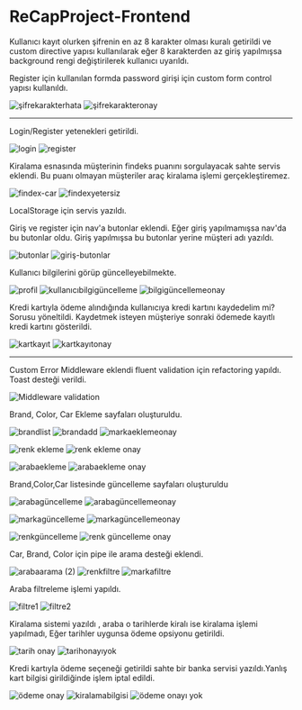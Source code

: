 #  ReCapProject-Frontend

   Kullanıcı kayıt olurken şifrenin en az 8 karakter olması kuralı getirildi ve custom directive yapısı kullanılarak eğer 8 karakterden az giriş yapılmışsa background rengi değiştirilerek kullanıcı uyarıldı.
  
   Register için kullanılan formda password girişi için custom form control yapısı kullanıldı.
   
 
![şifrekarakterhata](https://user-images.githubusercontent.com/55363753/114248755-31401600-99a1-11eb-9f21-09c892e900c9.png)
![şifrekarakteronay](https://user-images.githubusercontent.com/55363753/114248757-32714300-99a1-11eb-98f4-fa91320eb43b.png)


 
-----------------------------------------------------------------------------------------------------------------------------------------------------------------------------
Login/Register yetenekleri getirildi.

![login](https://user-images.githubusercontent.com/55363753/114108220-52d6ca00-98db-11eb-8204-e12100f5634e.png)
![register](https://user-images.githubusercontent.com/55363753/114108254-62561300-98db-11eb-92ee-86a98dcf90e4.png)

 Kiralama esnasında müşterinin findeks puanını sorgulayacak sahte servis eklendi.
 Bu puanı olmayan müşteriler araç kiralama işlemi gerçekleştiremez.
 
 ![findex-car](https://user-images.githubusercontent.com/55363753/114108258-63874000-98db-11eb-982f-30f7f9fcc7ca.png)
 ![findexyetersiz](https://user-images.githubusercontent.com/55363753/114108260-641fd680-98db-11eb-859f-5e2a377de893.png)
 
 LocalStorage için servis yazıldı.
 
 Giriş ve register için nav'a butonlar eklendi.
 Eğer giriş yapılmamışsa nav'da bu butonlar oldu. Giriş yapılmışsa bu butonlar yerine müşteri adı  yazıldı.
 
 ![butonlar](https://user-images.githubusercontent.com/55363753/114108500-de505b00-98db-11eb-898a-c3865650b954.png)
 ![giriş-butonlar](https://user-images.githubusercontent.com/55363753/114108240-5b2f0500-98db-11eb-8ee8-1bb9a2a5c517.png)
 
 Kullanıcı bilgilerini görüp güncelleyebilmekte.
 
 ![profil](https://user-images.githubusercontent.com/55363753/114108261-65510380-98db-11eb-9426-8e722cb7a161.png)
 ![kullanıcıbilgigüncelleme](https://user-images.githubusercontent.com/55363753/114108250-61bd7c80-98db-11eb-9303-0619017bb6aa.png)
 ![bilgigüncellemeonay](https://user-images.githubusercontent.com/55363753/114108596-0d66cc80-98dc-11eb-8bde-e82004ce241b.png)
 
 Kredi kartıyla ödeme alındığında kullanıcıya kredi kartını kaydedelim mi? Sorusu yöneltildi.
 Kaydetmek isteyen müşteriye sonraki ödemede kayıtlı kredi kartını gösterildi.
 
 ![kartkayıt](https://user-images.githubusercontent.com/55363753/114108251-61bd7c80-98db-11eb-8a87-75ed8a819e8d.png)
 ![kartkayıtonay](https://user-images.githubusercontent.com/55363753/114108255-62eea980-98db-11eb-9fef-780f5431a220.png)
 
---------------------------------------------------------------------------------------------------------------------------------------------------------------------------------

Custom Error Middleware eklendi fluent validation için refactoring yapıldı.
Toast desteği verildi.

![Middleware validation](https://user-images.githubusercontent.com/55363753/113518223-99e85680-958d-11eb-907c-82f79b7601df.png)

Brand, Color, Car Ekleme sayfaları oluşturuldu.


![brandlist](https://user-images.githubusercontent.com/55363753/113518217-981e9300-958d-11eb-9dbb-8487543f7203.png)
![brandadd](https://user-images.githubusercontent.com/55363753/113518216-9785fc80-958d-11eb-878f-480c547e9a3f.png)
![markaeklemeonay](https://user-images.githubusercontent.com/55363753/113518219-98b72980-958d-11eb-883a-aaf657264eaf.png)

![renk ekleme](https://user-images.githubusercontent.com/55363753/113518225-9b198380-958d-11eb-8279-04553795c74b.png)
![renk ekleme onay](https://user-images.githubusercontent.com/55363753/113518224-9a80ed00-958d-11eb-8678-264b7ebeb223.png)

![arabaekleme](https://user-images.githubusercontent.com/55363753/113518229-9d7bdd80-958d-11eb-9bfe-21f1a5c4f0f7.png)
![arabaekleme onay](https://user-images.githubusercontent.com/55363753/113518228-9ce34700-958d-11eb-88e2-52214c5c5790.png)


Brand,Color,Car listesinde güncelleme sayfaları oluşturuldu

![arabagüncelleme](https://user-images.githubusercontent.com/55363753/113518230-9e147400-958d-11eb-961a-0f72d1bab2f9.png)
![arabagüncellemeonay](https://user-images.githubusercontent.com/55363753/113518214-9654cf80-958d-11eb-9880-38f161b1793c.png)

![markagüncelleme](https://user-images.githubusercontent.com/55363753/113518220-98b72980-958d-11eb-99cf-12cdb1c5e2fb.png)
![markagüncellemeonay](https://user-images.githubusercontent.com/55363753/113518222-994fc000-958d-11eb-9879-043885eed87e.png)

![renkgüncelleme](https://user-images.githubusercontent.com/55363753/113518227-9bb21a00-958d-11eb-84dc-8fe902b37c58.png)
![renk güncelleme onay](https://user-images.githubusercontent.com/55363753/113518226-9bb21a00-958d-11eb-92bd-07e083fd3b35.png)



Car, Brand, Color için pipe ile arama desteği eklendi.

![arabaarama (2)](https://user-images.githubusercontent.com/55363753/113459421-207e2600-941e-11eb-8d81-bfcbdcbcdc0d.png)
![renkfiltre](https://user-images.githubusercontent.com/55363753/113459415-1eb46280-941e-11eb-8f38-f75162f57ea0.png)
![markafiltre](https://user-images.githubusercontent.com/55363753/113459411-1d833580-941e-11eb-90cc-6e80e80673e6.png)

Araba filtreleme işlemi yapıldı.

![filtre1](https://user-images.githubusercontent.com/55363753/113459424-2116bc80-941e-11eb-8ea9-51d5eef07ccc.png)
![filtre2](https://user-images.githubusercontent.com/55363753/113459425-21af5300-941e-11eb-8817-aec4d82e5af3.png)

Kiralama sistemi yazıldı , araba o tarihlerde kiralı ise kiralama işlemi yapılmadı, Eğer tarihler uygunsa ödeme opsiyonu getirildi.

![tarih onay](https://user-images.githubusercontent.com/55363753/113459416-1f4cf900-941e-11eb-8c9f-eeff357b6233.png)
![tarihonayıyok](https://user-images.githubusercontent.com/55363753/113459417-1fe58f80-941e-11eb-8cf2-b22252e59f04.png)

Kredi kartıyla ödeme seçeneği getirildi sahte bir banka servisi yazıldı.Yanlış kart bilgisi girildiğinde işlem iptal edildi.



![ödeme onay](https://user-images.githubusercontent.com/55363753/113459412-1d833580-941e-11eb-83ad-2c2651c56260.png)
![kiralamabilgisi](https://user-images.githubusercontent.com/55363753/113459408-1c520880-941e-11eb-9761-cc7c03143ab0.png)
![ödeme onayı yok](https://user-images.githubusercontent.com/55363753/113459413-1e1bcc00-941e-11eb-93d5-e1c74e7469e2.png)
